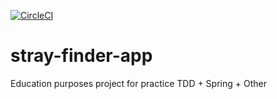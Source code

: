 [![CircleCI](https://dl.circleci.com/status-badge/img/gh/allenstr90/stray-finder-app/tree/master.svg?style=svg)](https://dl.circleci.com/status-badge/redirect/gh/allenstr90/stray-finder-app/tree/master)
# stray-finder-app
Education purposes project for practice TDD + Spring + Other
